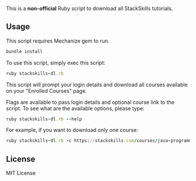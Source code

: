 This is a **non-official** Ruby script to download all StackSkills tutorials.

## Usage
This script requires Mechanize gem to run.
```ruby
bundle install
```

To use this script, simply exec this script:
```ruby
ruby stackskills-dl.rb
```
This script will prompt your login details and download all courses available on your "Enrolled Courses" page.

Flags are available to pass login details and optional course link to the script.
To see what are the available options, please type:
```ruby
ruby stackskills-dl.rb --help
```

For example, if you want to download only one course:
```ruby
ruby stackskills-dl.rb -c https://stackskills.com/courses/java-programming-the-master-course
```

## License
MIT License